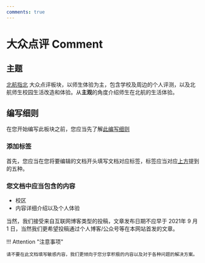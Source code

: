```yaml
---
comments: true
---
```


# 大众点评 Comment

## 主题

[北航指北](https://buaa.info) 大众点评板块，以师生体验为主，包含学校及周边的个人评测，以及北航师生校园生活改造和体验。从**主观**的角度介绍师生在北航的生活体验。

## 编写细则

在您开始编写此板块之前，您应当先了解[此编写细则](../Write/0_write.md)

### 添加标签

首先，您应当在您将要编辑的文档开头填写文档对应标签，标签应当对应[上方](#通过标签查找)提到的五种。

### 您文档中应当包含的内容

* 校区
* 内容详细介绍以及个人体验

当然，我们接受来自互联网博客类型的投稿，文章发布日期不应早于 2021年 9 月 1 日，当然我们更希望投稿通过个人博客/公众号等在本网站首发的文章。

!!! Attention "注意事项"

    请不要在此文档填写敏感内容，我们更倾向于您分享积极的内容以及对于各种问题的解决方案。